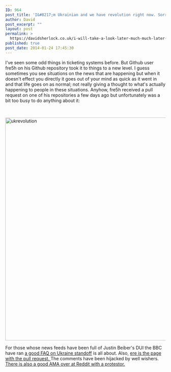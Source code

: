```yaml
---
ID: 964
post_title: 'I&#8217;m Ukrainian and we have revolution right now. Sorry'
author: David
post_excerpt: ""
layout: post
permalink: >
  https://davidsherlock.co.uk/i-will-take-a-look-later-much-much-later-because-im-ukrainian-and-we-have-revolution-right-now-sorry/
published: true
post_date: 2014-01-24 17:45:30
---
```

I've seen some odd things in ticketing systems before. But Github user fre5h on his Github repository took it to things to a new level. I guess sometimes you see situations on the news that are happening but when it doesn't effect you directly it goes out of your mind as quick as it went in and that life goes on as normal; not really giving a thought to what's actually happening to people in these situations. Anyhow, fre5h received a pull request on one of his repositories a few days ago but unfortunately was a bit too busy to do anything about it:

&nbsp;

<a href="http://davidsherlock.co.uk/wp-content/uploads/2014/01/ukrevolution1.png"><img class="aligncenter  wp-image-966" alt="ukrevolution" src="http://davidsherlock.co.uk/wp-content/uploads/2014/01/ukrevolution1.png" width="883" height="699" /></a>

For those whose news feeds have been full of Justin Beiber's DUI the BBC have ran <a href="http://www.bbc.co.uk/news/world-europe-25182823">a good FAQ on Ukraine standoff</a> is all about. Also, <a href=" https://github.com/fre5h/DoctrineEnumBundle/pull/12">ere is the page with the pull request. </a>The comments have been hijacked by well wishers. <a href="http://www.reddit.com/r/IAmA/comments/1w17qn/iama_protestor_in_kyiv_ukraine/">There is also a good AMA over at Reddit with a protestor.</a>